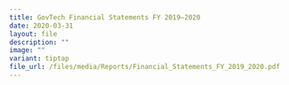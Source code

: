 ```yaml
---
title: GovTech Financial Statements FY 2019–2020
date: 2020-03-31
layout: file
description: ""
image: ""
variant: tiptap
file_url: /files/media/Reports/Financial_Statements_FY_2019_2020.pdf
---
```

